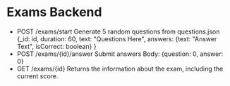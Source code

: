 # Exams Backend

- POST /exams/start
  Generate 5 random questions from questions.json
  {\_id: id,
  duration: 60,
  text: "Questions Here",
  answers: {text: "Answer Text", isCorrect: boolean}
  }
- POST /exams/{id}/answer
  Submit answers
  Body: {question: 0, answer: 0}
- GET /exams/{id}
  Returns the information about the exam, including the current score.
